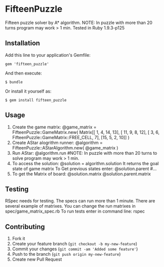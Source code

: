# FifteenPuzzle

Fifteen puzzle solver by A* algorithm.
NOTE: In puzzle with more than 20 turns program may work > 1 min.
Tested in Ruby 1.9.3-p125

## Installation

Add this line to your application's Gemfile:

    gem 'fifteen_puzzle'

And then execute:

    $ bundle

Or install it yourself as:

    $ gem install fifteen_puzzle

## Usage

1. Create the game matrix: 
    @game_matrix = FifteenPuzzle::GameMatrix.new( Matrix[[ 1, 4, 14, 13],
					                  [ 11, 9, 8, 12],
					                  [ 3, 6, FifteenPuzzle::GameMatrix::FREE_CELL, 7],
					                  [15, 5, 2, 10]] )
2. Create AStar alogrithm runner:
    @algorithm = FifteenPuzzle::AStarAlgorithm.new( @game_matrix )					                  
3. Run AStar:
	@algorithm.run
	#NOTE: In puzzle with more than 20 turns to solve program may work > 1 min.
4. To access the solution:
	@solution = algorithm.solution
It returns the goal state of game matrix
To Get previous states enter:
	@solution.parent
	#...
5. To get the Matrix of board:
	@solution.matrix
	@solution.parent.matrix

## Testing
RSpec needs for testing.
The specs can run more than 1 minute.
There are several example of matrixes. 
You can change the run matrixes in spec/game_matrix_spec.rb
To run tests enter in command line:
	rspec


## Contributing

1. Fork it
2. Create your feature branch (`git checkout -b my-new-feature`)
3. Commit your changes (`git commit -am 'Added some feature'`)
4. Push to the branch (`git push origin my-new-feature`)
5. Create new Pull Request

